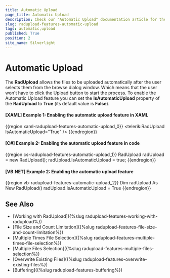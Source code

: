 ```yaml
---
title: Automatic Upload
page_title: Automatic Upload
description: Check our "Automatic Upload" documentation article for the RadUpload WPF control.
slug: radupload-features-automatic-upload
tags: automatic,upload
published: True
position: 2
site_name: Silverlight
---
```


# Automatic Upload

The __RadUpload__ allows the files to be uploaded automatically after the user selects them from the browse dialog window. Which means that the user won't have to click the Upload button to start the process. To enable the Automatic Upload feature you can set the __IsAutomaticUpload__ property of the __RadUpload__ to __True__ (its default value is __False__).

#### __[XAML] Example 1: Enabling the automatic upload feature in XAML__  
{{region xaml-radupload-features-automatic-upload_0}}
	<telerik:RadUpload IsAutomaticUpload="True" />
{{endregion}}

#### __[C#] Example 2: Enabling the automatic upload feature in code__  
{{region cs-radupload-features-automatic-upload_1}}
	RadUpload radUpload = new RadUpload();
	radUpload.IsAutomaticUpload = true;
{{endregion}}

#### __[VB.NET] Example 2: Enabling the automatic upload feature__  
{{region vb-radupload-features-automatic-upload_2}}
	Dim radUpload As New RadUpload()
	radUpload.IsAutomaticUpload = True
{{endregion}}

## See Also  
 * [Working with RadUpload]({%slug radupload-features-working-with-radupload%})
 * [File Size and Count Limitation]({%slug radupload-features-file-size-and-count-limitation%})
 * [Multiple Times File Selection]({%slug radupload-features-multiple-times-file-selection%})
 * [Multiple Files Selection]({%slug radupload-features-multiple-files-selection%})
 * [Overwrite Existing Files]({%slug radupload-features-overwrite-existing-files%})
 * [Buffering]({%slug radupload-features-buffering%})
